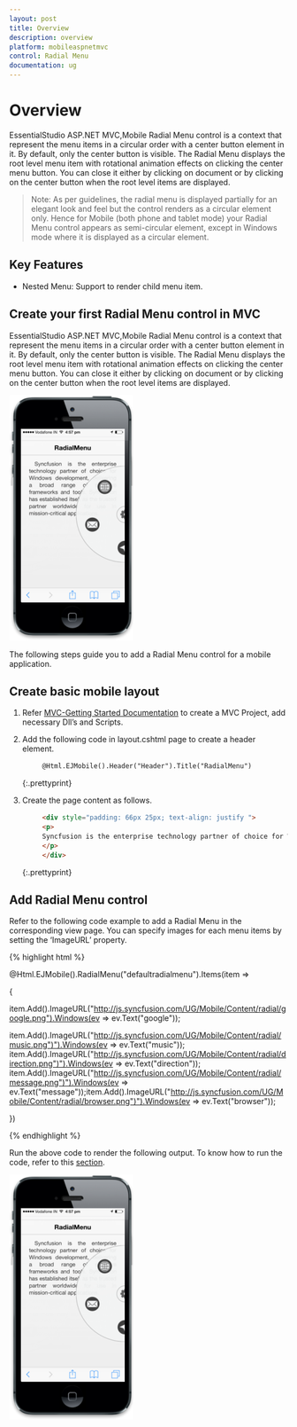 ```yaml
---
layout: post
title: Overview
description: overview
platform: mobileaspnetmvc
control: Radial Menu
documentation: ug
---
```


# Overview

EssentialStudio ASP.NET MVC,Mobile Radial Menu control is a context that represent the menu items in a circular order with a center button element in it. By default, only the center button is visible. The Radial Menu displays the root level menu item with rotational animation effects on clicking the center menu button. You can close it either by clicking on document or by clicking on the center button when the root level items are displayed.

> Note: As per guidelines, the radial menu is displayed partially for an elegant look and feel but the control renders as a circular element only. Hence for Mobile (both phone and tablet mode) your Radial Menu control appears as semi-circular element, except in Windows mode where it is displayed as a circular element.



## Key Features

* Nested Menu: Support to render child menu item.

## Create your first Radial Menu control in MVC


EssentialStudio ASP.NET MVC,Mobile Radial Menu control is a context that represent the menu items in a circular order with a center button element in it. By default, only the center button is visible. The Radial Menu displays the root level menu item with rotational animation effects on clicking the center menu button. You can close it either by clicking on document or by clicking on the center button when the root level items are displayed.



![](Overview_images/Overview_img1.png)



The following steps guide you to add a Radial Menu control for a mobile application. 

## Create basic mobile layout

1. Refer [MVC-Getting Started Documentation](http://help.syncfusion.com/ug/js/default.htm) to create a MVC Project, add necessary Dll’s and Scripts.
2. Add the following code in layout.cshtml page to create a header element.
   
   ~~~ html
		@Html.EJMobile().Header("Header").Title("RadialMenu")
   

   ~~~
   {:.prettyprint}

3. Create the page content as follows.
   
   ~~~ html
		<div style="padding: 66px 25px; text-align: justify ">
		<p>
		Syncfusion is the enterprise technology partner of choice for Windows development, delivering a broad range of software frameworks and tools. Syncfusion has established itself as the trusted partner worldwide for use in mission-critical applications.
		</p>
		</div>
   ~~~
   {:.prettyprint}

## Add Radial Menu control

Refer to the following code example to add a Radial Menu in the corresponding view page. You can specify images for each menu items by setting the ‘ImageURL’ property.

{% highlight html %}

@Html.EJMobile().RadialMenu("defaultradialmenu").Items(item =>

{

item.Add().ImageURL("http://js.syncfusion.com/UG/Mobile/Content/radial/google.png").Windows(ev => ev.Text("google"));

item.Add().ImageURL("http://js.syncfusion.com/UG/Mobile/Content/radial/music.png")").Windows(ev => ev.Text("music"));   item.Add().ImageURL("http://js.syncfusion.com/UG/Mobile/Content/radial/direction.png")").Windows(ev => ev.Text("direction"));    item.Add().ImageURL("http://js.syncfusion.com/UG/Mobile/Content/radial/message.png")").Windows(ev => ev.Text("message"));item.Add().ImageURL("http://js.syncfusion.com/UG/Mobile/Content/radial/browser.png")").Windows(ev => ev.Text("browser"));

})

{% endhighlight %}

Run the above code to render the following output. To know how to run the code, refer to this [section](http://help.syncfusion.com/ug/js/default.htm).

![](Overview_images/Overview_img2.png)




